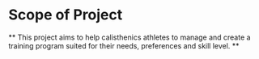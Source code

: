 # Scope of Project

** This project aims to help calisthenics athletes to manage and create a training program suited for their needs, preferences and skill level. **


